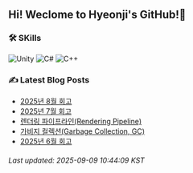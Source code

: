 ## Hi! Weclome to Hyeonji's GitHub!🌱
### 🛠️ SKills
![Unity](https://img.shields.io/badge/unity-%23000000.svg?style=for-the-badge&logo=unity&logoColor=white)
![C#](https://img.shields.io/badge/c%23-%23239120.svg?style=for-the-badge&logo=csharp&logoColor=white)
![C++](https://img.shields.io/badge/c++-%2300599C.svg?style=for-the-badge&logo=c%2B%2B&logoColor=white)

### ✍️ Latest Blog Posts
<!-- BLOG-POST-LIST:START -->
- [2025년 8월 회고](http://jjrdd.tistory.com/303)
- [2025년 7월 회고](http://jjrdd.tistory.com/302)
- [렌더링 파이프라인(Rendering Pipeline)](http://jjrdd.tistory.com/301)
- [가비지 컬렉션(Garbage Collection, GC)](http://jjrdd.tistory.com/300)
- [2025년 6월 회고](http://jjrdd.tistory.com/299)

###### Last updated: 2025-09-09 10:44:09 KST
<!-- BLOG-POST-LIST:END -->
